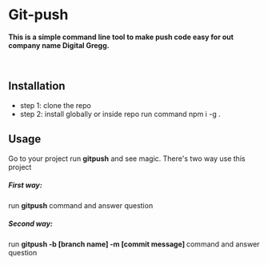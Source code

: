<h1> Git-push </h1>
<p>
  <b >This is a simple command line tool to make push code easy for out company name Digital Gregg.</b>
</p>

<br/>

## Installation
* step 1: clone the repo
* step 2: install globally or inside repo run command npm i -g .

## Usage
Go to your project run <b>gitpush</b> and see magic. There's two way use this project

<h5>First way:</h5> 
run <b>gitpush</b> command and answer question
<h5>Second way:</h5> 
run <b>gitpush -b [branch name] -m [commit message] </b> command and answer question
